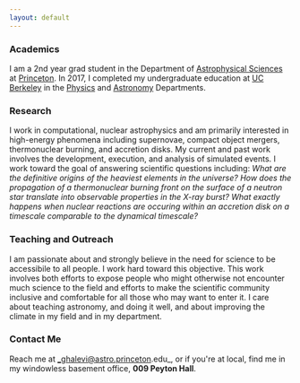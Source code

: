 ```yaml
---
layout: default
---
```


### Academics
I am a 2nd year grad student in the Department of [Astrophysical Sciences](https://web.astro.princeton.edu) at [Princeton](http://princeton.edu). In 2017, I completed my undergraduate education at [UC Berkeley](http://berkeley.edu) in the [Physics](http://physics.berkeley.edu) and [Astronomy](https://astro.berkeley.edu) Departments.

### Research
I work in computational, nuclear astrophysics and am primarily interested in high-energy phenomena including supernovae, compact object mergers, thermonuclear burning, and accretion disks. My current and past work involves the development, execution, and analysis of simulated events. I work toward the goal of answering scientific questions including: _What are the definitive origins of the heaviest elements in the universe? How does the propagation of a thermonuclear burning front on the surface of a neutron star translate into observable properties in the X-ray burst? What exactly happens when nuclear reactions are occuring within an accretion disk on a timescale comparable to the dynamical timescale?_

### Teaching and Outreach
I am passionate about and strongly believe in the need for science to be accessibile to all people. I work hard toward this objective. This work involves both efforts to expose people who might otherwise not encounter much science to the field and efforts to make the scientific community inclusive and comfortable for all those who may want to enter it. I care about teaching astronomy, and doing it well, and about improving the climate in my field and in my department.

### Contact Me
Reach me at _ghalevi@astro.princeton.edu_, or if you're at local, find me in my windowless basement office, **009 Peyton Hall**.
